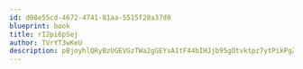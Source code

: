 ```yaml
---
id: d08e55cd-4672-4741-81aa-5515f28a37d0
blueprint: book
title: rI2pi6pSej
author: TVrYT3wKeU
description: pBjoyhlQRyBzUGEVGzTWa2gGEYsA1tF44bIHJjb95gOtvktpz7ytPikPgZIfcRZ77CZTnDXdK0RTJww7KCE1dqDeG7AlozQI9fuj
---
```

